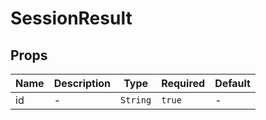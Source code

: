 # SessionResult

## Props

<!-- @vuese:SessionResult:props:start -->
|Name|Description|Type|Required|Default|
|---|---|---|---|---|
|id|-|`String`|`true`|-|

<!-- @vuese:SessionResult:props:end -->


